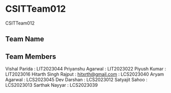 # CSITTeam012
CSITTeam012

## Team Name

## Team Members

Vishal Parida : LIT2023044
Priyanshu Agarwal : LIT2023022
Piyush Kumar : LIT2023016
Hitarth Singh Rajput : hitxrth@gmail.com : LCS2023040
Aryam Agarwal : LCS2023045
Dev Darshan : LCS2023012
Satyajit Sahoo : LCS2023013
Sarthak Nayyar : LCS2023039

